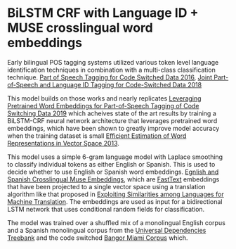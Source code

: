 # BiLSTM CRF with Language ID + MUSE crosslingual word embeddings

Early bilingual POS tagging systems utilized various token level language identification techniques in combination with a multi-class classification technique. [Part of Speech Tagging for Code Switched Data 2016](https://arxiv.org/pdf/1909.13006.pdf), [Joint Part-of-Speech and Language ID Tagging for Code-Switched Data 2018](https://aclanthology.org/W18-3201/)

This model builds on those works and nearly replicates [Leveraging Pretrained Word Embeddings for Part-of-Speech Tagging of Code Switching Data 2019](https://aclanthology.org/W19-1410/) which acheives state of the art results by training a BiLSTM-CRF neural network architecture that leverages pretrained word embeddings, which have been shown to greatly improve model accuracy when the training dataset is small [Efficient Estimation of Word Representations in
Vector Space 2013](https://arxiv.org/pdf/1309.4168.pdf).

This model uses a simple 6-gram language model with Laplace smoothing to classify individual tokens as either English or Spanish.
This is used to decide whether to use English or Spanish word embeddings. [Egnlish and Spanish Crosslingual Muse Embeddings](https://github.com/facebookresearch/MUSE), which are [FastText](https://arxiv.org/abs/1607.04606) embeddings that have been projected to a single vector space using a translation algorithm like that proposed in [Exploiting Similarities among Languages for Machine Translation](https://arxiv.org/pdf/1309.4168.pdf).
The embeddings are used as input for a bidirectional LSTM network that uses conditional random fields for classification.

The model was trained over a shuffled mix of a monolingual English corpus and a Spanish monolingual corpus from the [Universal Dependencies Treebank](https://github.com/UniversalDependencies) and the code switched [Bangor Miami Corpus](http://bangortalk.org.uk/speakers.php?c=miami) which.